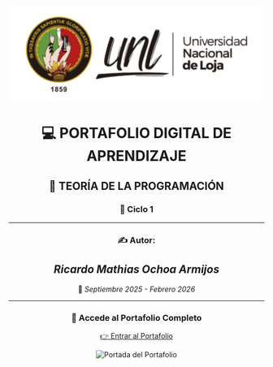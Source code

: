 </div>

<div align="center">

<img src="logo-unl-HC-01-e1651758359420.png" alt="Portada del Portafolio" width="600">

# 💻 **PORTAFOLIO DIGITAL DE APRENDIZAJE**  
## 🧠 **TEORÍA DE LA PROGRAMACIÓN**  
### 🏫 **Ciclo 1**

---

### ✍️ **Autor:**  
## *Ricardo Mathias Ochoa Armijos*  

📅 *Septiembre 2025 - Febrero 2026*

---

### 🔗 **Accede al Portafolio Completo**  
[👉 Entrar al Portafolio](index.md)

<img src="" alt="Portada del Portafolio" width="600">

</div>



